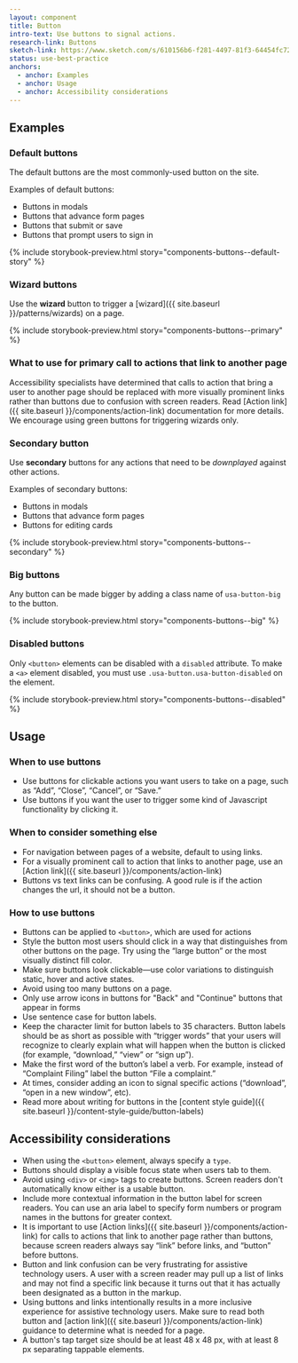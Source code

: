 ```yaml
---
layout: component
title: Button
intro-text: Use buttons to signal actions.
research-link: Buttons
sketch-link: https://www.sketch.com/s/610156b6-f281-4497-81f3-64454fc72156/p/5317C603-D6BD-4AFF-84E6-151F7A197B91
status: use-best-practice
anchors:
  - anchor: Examples
  - anchor: Usage
  - anchor: Accessibility considerations
---
```


## Examples

### Default buttons

The default buttons are the most commonly-used button on the site.

Examples of default buttons:
- Buttons in modals
- Buttons that advance form pages 
- Buttons that submit or save
- Buttons that prompt users to sign in 

{% include storybook-preview.html story="components-buttons--default-story" %}

### Wizard buttons

Use the **wizard** button to trigger a [wizard]({{ site.baseurl }}/patterns/wizards) on a page.

{% include storybook-preview.html story="components-buttons--primary" %}

### What to use for primary call to actions that link to another page 
Accessibility specialists have determined that calls to action that bring a user to another page should be replaced with more visually prominent links rather than buttons due to confusion with screen readers. Read [Action link]({{ site.baseurl }}/components/action-link) documentation for more details. We encourage using green buttons for triggering wizards only. 

### Secondary button

Use **secondary** buttons for any actions that need to be _downplayed_ against other actions.

Examples of secondary buttons:
* Buttons in modals 
* Buttons that advance form pages 
* Buttons for editing cards

{% include storybook-preview.html story="components-buttons--secondary" %}

### Big buttons

Any button can be made bigger by adding a class name of `usa-button-big` to the button.

{% include storybook-preview.html story="components-buttons--big" %}

### Disabled buttons

Only `<button>` elements can be disabled with a `disabled` attribute. To make a `<a>` element disabled, you must use `.usa-button.usa-button-disabled` on the element.

{% include storybook-preview.html story="components-buttons--disabled" %}

## Usage

### When to use buttons

* Use buttons for clickable actions you want users to take on a page, such as “Add”, “Close”, “Cancel”, or “Save.”
* Use buttons if you want the user to trigger some kind of Javascript functionality by clicking it.

### When to consider something else
* For navigation between pages of a website, default to using links.
* For a visually prominent call to action that links to another page, use an [Action link]({{ site.baseurl }}/components/action-link)
* Buttons vs text links can be confusing. A good rule is if the action changes the url, it should not be a button.

### How to use buttons
* Buttons can be applied to `<button>`, which are used for actions
* Style the button most users should click in a way that distinguishes from other buttons on the page. Try using the “large button” or the most visually distinct fill color.
* Make sure buttons look clickable—use color variations to distinguish static, hover and active states.
* Avoid using too many buttons on a page.
* Only use  arrow icons  in buttons for "Back" and "Continue" buttons that appear in forms 
* Use sentence case for button labels.
* Keep the character limit for button labels to 35 characters. Button labels should be as short as possible with “trigger words” that your users will recognize to clearly explain what will happen when the button is clicked (for example, “download,” “view” or “sign up”). 
* Make the first word of the button’s label a verb. For example, instead of “Complaint Filing” label the button “File a complaint.”
* At times, consider adding an icon to signal specific actions (“download”, “open in a new window”, etc).
* Read more about writing for buttons in the [content style guide]({{ site.baseurl }}/content-style-guide/button-labels)

## Accessibility considerations

* When using the `<button>` element, always specify a `type`.
* Buttons should display a visible focus state when users tab to them.
* Avoid using `<div>` or `<img>` tags to create buttons. Screen readers don't automatically know either is a usable button.
* Include more contextual information in the button label for screen readers. You can use an aria label to specify form numbers or program names in the buttons for greater context. 
* It is important to use [Action links]({{ site.baseurl }}/components/action-link) for calls to actions that link to another page rather than buttons, because screen readers always say “link” before links, and “button” before buttons. 
* Button and link confusion can be very frustrating for assistive technology users. A user with a screen reader may pull up a list of links and may not find a specific link because it turns out that it has actually been designated as a button in the markup. 
* Using buttons and links intentionally results in a more inclusive experience for assistive technology users. Make sure to read both button and [action link]({{ site.baseurl }}/components/action-link) guidance to determine what is needed for a page. 
* A button's tap target size should be at least 48 x 48 px, with at least 8 px separating tappable elements. 